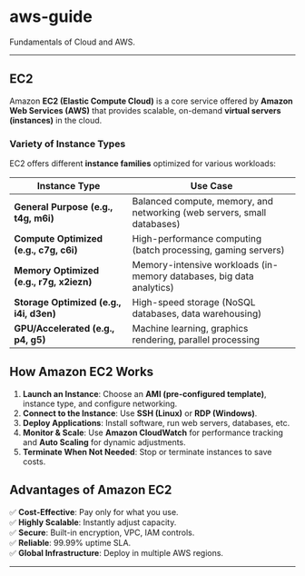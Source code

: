 # aws-guide
Fundamentals of Cloud and AWS. 

---

## EC2

Amazon **EC2 (Elastic Compute Cloud)** is a core service offered by **Amazon Web Services (AWS)** that provides scalable, on-demand **virtual servers (instances)** in the cloud. 

### **Variety of Instance Types**
EC2 offers different **instance families** optimized for various workloads:

| **Instance Type** | **Use Case** |
|------------------|------------|
| **General Purpose (e.g., t4g, m6i)** | Balanced compute, memory, and networking (web servers, small databases) |
| **Compute Optimized (e.g., c7g, c6i)** | High-performance computing (batch processing, gaming servers) |
| **Memory Optimized (e.g., r7g, x2iezn)** | Memory-intensive workloads (in-memory databases, big data analytics) |
| **Storage Optimized (e.g., i4i, d3en)** | High-speed storage (NoSQL databases, data warehousing) |
| **GPU/Accelerated (e.g., p4, g5)** | Machine learning, graphics rendering, parallel processing |

## **How Amazon EC2 Works**
1. **Launch an Instance**: Choose an **AMI (pre-configured template)**, instance type, and configure networking.
2. **Connect to the Instance**: Use **SSH (Linux)** or **RDP (Windows)**.
3. **Deploy Applications**: Install software, run web servers, databases, etc.
4. **Monitor & Scale**: Use **Amazon CloudWatch** for performance tracking and **Auto Scaling** for dynamic adjustments.
5. **Terminate When Not Needed**: Stop or terminate instances to save costs.

## **Advantages of Amazon EC2**
✅ **Cost-Effective**: Pay only for what you use.  
✅ **Highly Scalable**: Instantly adjust capacity.  
✅ **Secure**: Built-in encryption, VPC, IAM controls.  
✅ **Reliable**: 99.99% uptime SLA.  
✅ **Global Infrastructure**: Deploy in multiple AWS regions.  

---

